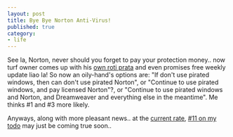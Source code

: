 ```yaml
---
layout: post
title: Bye Bye Norton Anti-Virus!
published: true
category:
- life
---
```

See la, Norton, never should you forget to pay your protection money.. now turf owner comes up with his [own roti prata](http://www.microsoft.com/security/malwareremove/default.mspx) and even promises free weekly update liao la! So now an oily-hand's options are: "If don't use pirated windows, then can don't use pirated Norton", or "Continue to use pirated windows, and pay licensed Norton"?, or "Continue to use pirated windows and Norton, and Dreamweaver and everything else in the meantime". Me thinks #1 and #3 more likely.  
  
Anyways, along with more pleasant news.. at the [current rate](http://www.apple.com/macmini/), [#11 on my todo](http://www.43things.com/people/view/choonkeat) may just be coming true soon..

